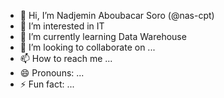 - 👋 Hi, I’m Nadjemin Aboubacar Soro (@nas-cpt)
- 👀 I’m interested in IT
- 🌱 I’m currently learning Data Warehouse
- 💞️ I’m looking to collaborate on ...
- 📫 How to reach me ...
- 😄 Pronouns: ...
- ⚡ Fun fact: ...

<!---
nas-cpt/nas-cpt is a ✨ special ✨ repository because its `README.md` (this file) appears on your GitHub profile.
You can click the Preview link to take a look at your changes.
--->

